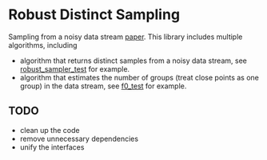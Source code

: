 # Robust Distinct Sampling
Sampling from a noisy data stream [paper](http://homes.soic.indiana.edu/jiecchen/resources/pods18-robustL0.pdf). This library includes multiple algorithms, including
- algorithm that returns distinct samples from a noisy data stream, see [robust_sampler_test](https://github.com/jiecchen/StreamingCC/blob/master/src/robust_l0_sampling/tests/robust_sampler_test.cc) for example.
- algorithm that estimates the number of groups (treat close points as one group) in the data stream, see [f0_test](https://github.com/jiecchen/StreamingCC/blob/master/src/robust_l0_sampling/tests/f0_test.cc) for example.

## TODO
- clean up the code
- remove unnecessary dependencies
- unify the interfaces
